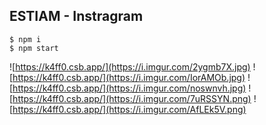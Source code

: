 ## ESTIAM - Instragram

```
$ npm i 
$ npm start
```

![https://k4ff0.csb.app/](https://i.imgur.com/2ygmb7X.jpg)
![https://k4ff0.csb.app/](https://i.imgur.com/IorAMOb.jpg)
![https://k4ff0.csb.app/](https://i.imgur.com/noswnvh.jpg)
![https://k4ff0.csb.app/](https://i.imgur.com/7uRSSYN.png)
![https://k4ff0.csb.app/](https://i.imgur.com/AfLEk5V.png)

